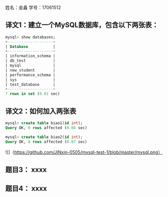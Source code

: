 姓名：金鑫 学号：17061512

## 译文1：建立一个MySQL数据库，包含以下两张表：

```sql
mysql> show databases;
+--------------------+
| Database           |
+--------------------+
| information_schema |
| db_test            |
| mysql              |
| new_student        |
| performance_schema |
| sys                |
| test_database      |
+--------------------+
7 rows in set (0.01 sec)
```

## 译文2：如何加入两张表 

```sql
mysql> create table biao1(id int);
Query OK, 0 rows affected (0.04 sec)

mysql> create table biao2(id int);
Query OK, 0 rows affected (0.07 sec)
```

![]（https://github.com/JINxin-0505/mysql-test-1/blob/master/mysql.png）
 
## 题目3： xxxx

## 题目4： xxxx
